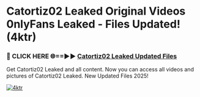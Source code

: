 # Catortiz02 Leaked Original Videos 0nlyFans Leaked - Files Updated! (4ktr)

<h3>🔴 CLICK HERE 🌐==►► <a href="https://tinyurl.com/2m67pmp6" rel="nofollow">Catortiz02 Leaked Updated Files</a></h3>

Get Catortiz02 Leaked and all content. Now you can access all videos and pictures of Catortiz02 Leaked. New Updated Files 2025!

[![4ktr](https://i.imgur.com/H4QAA4z.gif)](https://tinyurl.com/2m67pmp6)